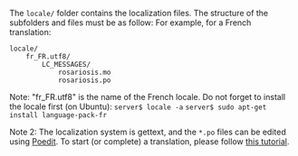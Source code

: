 The `locale/` folder contains the localization files.
The structure of the subfolders and files must be as follow:
For example, for a French translation:

```
locale/
	fr_FR.utf8/
		LC_MESSAGES/
			rosariosis.mo
			rosariosis.po
```

Note: "fr_FR.utf8" is the name of the French locale. Do not forget to install the locale first (on Ubuntu):
`server$ locale -a`
`server$ sudo apt-get install language-pack-fr`

Note 2: The localization system is gettext, and the `*.po` files can be edited using [Poedit](http://poedit.net/). To start (or complete) a translation, please follow [this tutorial](https://github.com/francoisjacquet/rosariosis/wiki/Localizing,-translate-RosarioSIS-with-Poedit).